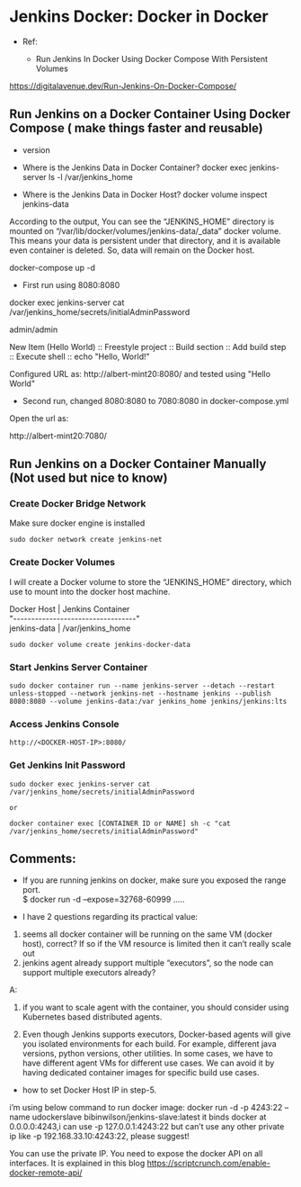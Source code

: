 
# Jenkins Docker: Docker in Docker

- Ref:

    - Run Jenkins In Docker Using Docker Compose With Persistent Volumes

https://digitalavenue.dev/Run-Jenkins-On-Docker-Compose/

## Run Jenkins on a Docker Container Using Docker Compose ( make things faster and reusable)

- version

- Where is the Jenkins Data in Docker Container?
docker exec jenkins-server ls -l /var/jenkins_home

- Where is the Jenkins Data in Docker Host?
docker volume inspect jenkins-data

According to the output, You can see the “JENKINS_HOME” directory is mounted on “/var/lib/docker/volumes/jenkins-data/_data” docker volume. This means your data is persistent under that directory, and it is available even container is deleted. So, data will remain on the Docker host.

docker-compose up -d

- First run using 8080:8080

docker exec jenkins-server cat /var/jenkins_home/secrets/initialAdminPassword

admin/admin

New Item (Hello World) :: Freestyle project :: Build section :: Add build step :: Execute shell :: echo "Hello, World!"  

Configured URL as: http://albert-mint20:8080/ and tested using "Hello World"

- Second run, changed 8080:8080 to 7080:8080 in docker-compose.yml

Open the url as:

http://albert-mint20:7080/ 


## Run Jenkins on a Docker Container Manually (Not used but nice to know)

### Create Docker Bridge Network

Make sure docker engine is installed

`sudo docker network create jenkins-net`

### Create Docker Volumes

I will create a Docker volume to store the “JENKINS_HOME” directory, which use to mount into the docker host machine.

Docker Host	  |   Jenkins Container  
"----------------------------------"  
jenkins-data  |   /var/jenkins_home


`sudo docker volume create jenkins-docker-data`

### Start Jenkins Server Container

```
sudo docker container run --name jenkins-server --detach --restart unless-stopped --network jenkins-net --hostname jenkins --publish 8080:8080 --volume jenkins-data:/var jenkins_home jenkins/jenkins:lts

```

### Access Jenkins Console
```
http://<DOCKER-HOST-IP>:8080/
```
### Get Jenkins Init Password

```
sudo docker exec jenkins-server cat /var/jenkins_home/secrets/initialAdminPassword

or 

docker container exec [CONTAINER ID or NAME] sh -c "cat /var/jenkins_home/secrets/initialAdminPassword"
```

## Comments:

- If you are running jenkins on docker, make sure you exposed the range port.  
$ docker run -d –expose=32768-60999 …..

- I have 2 questions regarding its practical value:


1. seems all docker container will be running on the same VM (docker host), correct? If so if the VM resource is limited then it can’t really scale out
2. jenkins agent already support multiple “executors”, so the node can support multiple executors already?

A: 
1. if you want to scale agent with the container, you should consider using Kubernetes based distributed agents.

2. Even though Jenkins supports executors, Docker-based agents will give you isolated environments for each build. For example, different java versions, python versions, other utilities. In some cases, we have to have different agent VMs for different use cases. We can avoid it by having dedicated container images for specific build use cases.

- how to set Docker Host IP in step-5.

i’m using below command to run docker image:
docker run -d -p 4243:22 –name udockerslave bibinwilson/jenkins-slave:latest
it binds docker at 0.0.0.0:4243,i can use -p 127.0.0.1:4243:22 but can’t use any other private ip like -p 192.168.33.10:4243:22, please suggest!

You can use the private IP. You need to expose the docker API on all interfaces. It is explained in this blog https://scriptcrunch.com/enable-docker-remote-api/









